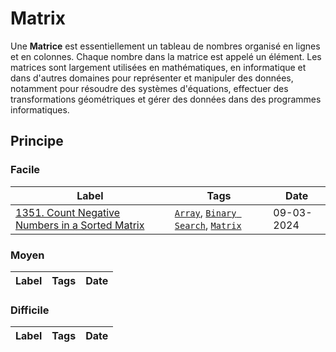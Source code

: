 # Matrix

Une **Matrice** est essentiellement un tableau de nombres organisé en lignes et en colonnes. Chaque nombre dans la matrice est appelé un élément. Les matrices sont largement utilisées en mathématiques, en informatique et dans d'autres domaines pour représenter et manipuler des données, notamment pour résoudre des systèmes d'équations, effectuer des transformations géométriques et gérer des données dans des programmes informatiques.

## Principe

### Facile

| Label                                                                                                                         | Tags                                                                                  | Date       |
| ----------------------------------------------------------------------------------------------------------------------------- | ------------------------------------------------------------------------------------- | ---------- |
| [1351. Count Negative Numbers in a Sorted Matrix](../Probleme/1351.%20Count%20Negative%20Numbers%20in%20a%20Sorted%20Matrix/) | [`Array`](./array.md), [`Binary Search`](./binary_search.md), [`Matrix`](./matrix.md) | 09-03-2024 |

### Moyen

| Label | Tags | Date |
| ----- | ---- | ---- |

### Difficile

| Label | Tags | Date |
| ----- | ---- | ---- |
